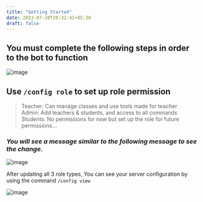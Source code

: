 ```yaml
---
title: "Getting Started"
date: 2023-07-20T20:32:41+05:30
draft: false
---
```


## **You must complete the following steps in order to the bot to function**

![image](https://media.discordapp.net/attachments/1130869397733523570/1130870193694974004/image.png)

## Use `/config role` to set up role permission

> Teacher: Can manage classes and use tools made for teacher\
> Admin: Add teachers & students, and access to all commands\
> Students: No permissions for now but set up the role for future permissions...

### _You will see a message similar to the following message to see the change._

![image](https://media.discordapp.net/attachments/1130869397733523570/1130872073800122408/image.png)

After updating all 3 role types,
You can see your server configuration by using the command `/config view`

![image](https://media.discordapp.net/attachments/1130869397733523570/1130872768762757150/image.png)
